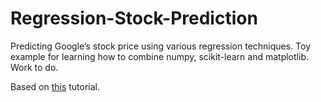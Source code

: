 # Regression-Stock-Prediction
Predicting Google’s stock price using various regression techniques. Toy example for learning how to combine numpy, scikit-learn and matplotlib. Work to do.

Based on [this](http://beancoder.com/linear-regression-stock-prediction/) tutorial.

